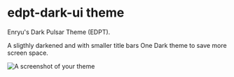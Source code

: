 # edpt-dark-ui theme

Enryu's Dark Pulsar Theme (EDPT).

A sligthly darkened and with smaller title bars One Dark theme to save more screen space.



![A screenshot of your theme](https://f.cloud.github.com/assets/69169/2289498/4c3cb0ec-a009-11e3-8dbd-077ee11741e5.gif)

